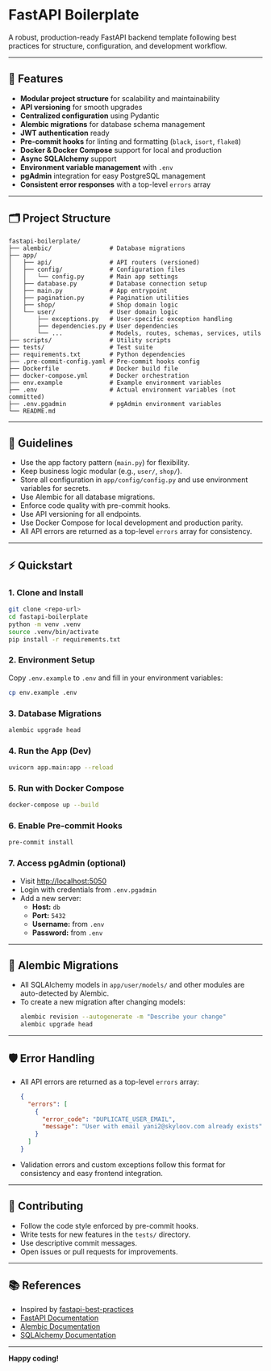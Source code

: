 # FastAPI Boilerplate

A robust, production-ready FastAPI backend template following best practices for structure, configuration, and development workflow.

---

## 🚀 Features
- **Modular project structure** for scalability and maintainability
- **API versioning** for smooth upgrades
- **Centralized configuration** using Pydantic
- **Alembic migrations** for database schema management
- **JWT authentication** ready
- **Pre-commit hooks** for linting and formatting (`black`, `isort`, `flake8`)
- **Docker & Docker Compose** support for local and production
- **Async SQLAlchemy** support
- **Environment variable management** with `.env`
- **pgAdmin** integration for easy PostgreSQL management
- **Consistent error responses** with a top-level `errors` array

---

## 🗂️ Project Structure
```
fastapi-boilerplate/
├── alembic/                # Database migrations
├── app/
│   ├── api/                # API routers (versioned)
│   ├── config/             # Configuration files
│   │   └── config.py       # Main app settings
│   ├── database.py         # Database connection setup
│   ├── main.py             # App entrypoint
│   ├── pagination.py       # Pagination utilities
│   ├── shop/               # Shop domain logic
│   └── user/               # User domain logic
│       ├── exceptions.py   # User-specific exception handling
│       ├── dependencies.py # User dependencies
│       └── ...             # Models, routes, schemas, services, utils
├── scripts/                # Utility scripts
├── tests/                  # Test suite
├── requirements.txt        # Python dependencies
├── .pre-commit-config.yaml # Pre-commit hooks config
├── Dockerfile              # Docker build file
├── docker-compose.yml      # Docker orchestration
├── env.example             # Example environment variables
├── .env                    # Actual environment variables (not committed)
├── .env.pgadmin            # pgAdmin environment variables
└── README.md
```

---

## 📝 Guidelines
- Use the app factory pattern (`main.py`) for flexibility.
- Keep business logic modular (e.g., `user/`, `shop/`).
- Store all configuration in `app/config/config.py` and use environment variables for secrets.
- Use Alembic for all database migrations.
- Enforce code quality with pre-commit hooks.
- Use API versioning for all endpoints.
- Use Docker Compose for local development and production parity.
- All API errors are returned as a top-level `errors` array for consistency.

---

## ⚡ Quickstart

### 1. Clone and Install
```sh
git clone <repo-url>
cd fastapi-boilerplate
python -m venv .venv
source .venv/bin/activate
pip install -r requirements.txt
```

### 2. Environment Setup
Copy `.env.example` to `.env` and fill in your environment variables:
```sh
cp env.example .env
```

### 3. Database Migrations
```sh
alembic upgrade head
```

### 4. Run the App (Dev)
```sh
uvicorn app.main:app --reload
```

### 5. Run with Docker Compose
```sh
docker-compose up --build
```

### 6. Enable Pre-commit Hooks
```sh
pre-commit install
```

### 7. Access pgAdmin (optional)
- Visit [http://localhost:5050](http://localhost:5050)
- Login with credentials from `.env.pgadmin`
- Add a new server:
  - **Host:** `db`
  - **Port:** `5432`
  - **Username:** from `.env`
  - **Password:** from `.env`

---

## 🧩 Alembic Migrations
- All SQLAlchemy models in `app/user/models/` and other modules are auto-detected by Alembic.
- To create a new migration after changing models:
  ```sh
  alembic revision --autogenerate -m "Describe your change"
  alembic upgrade head
  ```

---

## 🛡️ Error Handling
- All API errors are returned as a top-level `errors` array:
  ```json
  {
    "errors": [
      {
        "error_code": "DUPLICATE_USER_EMAIL",
        "message": "User with email yani2@skyloov.com already exists"
      }
    ]
  }
  ```
- Validation errors and custom exceptions follow this format for consistency and easy frontend integration.

---

## 🤝 Contributing
- Follow the code style enforced by pre-commit hooks.
- Write tests for new features in the `tests/` directory.
- Use descriptive commit messages.
- Open issues or pull requests for improvements.

---

## 📚 References
- Inspired by [fastapi-best-practices](https://github.com/zhanymkanov/fastapi-best-practices)
- [FastAPI Documentation](https://fastapi.tiangolo.com/)
- [Alembic Documentation](https://alembic.sqlalchemy.org/)
- [SQLAlchemy Documentation](https://docs.sqlalchemy.org/)

---

**Happy coding!**